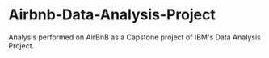 # Airbnb-Data-Analysis-Project
Analysis performed on AirBnB as a Capstone project of IBM's Data Analysis Project.
